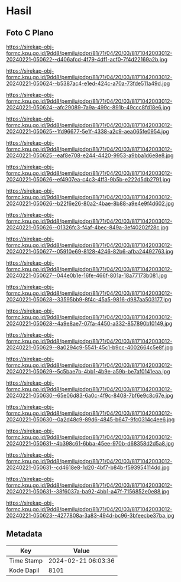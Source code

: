 # Hasil

## Foto C Plano

https://sirekap-obj-formc.kpu.go.id/9dd8/pemilu/pdpr/81/71/04/20/03/8171042003012-20240221-050622--d406afcd-4f79-4df1-acf0-7f4d22169a2b.jpg

https://sirekap-obj-formc.kpu.go.id/9dd8/pemilu/pdpr/81/71/04/20/03/8171042003012-20240221-050624--b5387ac4-e1ed-424c-a70a-73fde511a49d.jpg

https://sirekap-obj-formc.kpu.go.id/9dd8/pemilu/pdpr/81/71/04/20/03/8171042003012-20240221-050624--afc29089-7a9a-499c-891b-49ccc8fd18e6.jpg

https://sirekap-obj-formc.kpu.go.id/9dd8/pemilu/pdpr/81/71/04/20/03/8171042003012-20240221-050625--1fd96677-5e1f-4338-a2c9-aea065fe0954.jpg

https://sirekap-obj-formc.kpu.go.id/9dd8/pemilu/pdpr/81/71/04/20/03/8171042003012-20240221-050625--eaf8e708-e244-4420-9953-a9bba1d6e8e8.jpg

https://sirekap-obj-formc.kpu.go.id/9dd8/pemilu/pdpr/81/71/04/20/03/8171042003012-20240221-050626--ef4907ea-c4c3-4ff3-9b5b-e222d5db2791.jpg

https://sirekap-obj-formc.kpu.go.id/9dd8/pemilu/pdpr/81/71/04/20/03/8171042003012-20240221-050626--b22f6e26-80a2-4bae-8b88-a9e4e9f4d602.jpg

https://sirekap-obj-formc.kpu.go.id/9dd8/pemilu/pdpr/81/71/04/20/03/8171042003012-20240221-050626--01326fc3-f4af-4bec-849a-3ef40202f28c.jpg

https://sirekap-obj-formc.kpu.go.id/9dd8/pemilu/pdpr/81/71/04/20/03/8171042003012-20240221-050627--05910e69-8128-4246-82b6-afba24492763.jpg

https://sirekap-obj-formc.kpu.go.id/9dd8/pemilu/pdpr/81/71/04/20/03/8171042003012-20240221-050627--044e0b1e-16fe-466f-801a-18a77173b081.jpg

https://sirekap-obj-formc.kpu.go.id/9dd8/pemilu/pdpr/81/71/04/20/03/8171042003012-20240221-050628--33595bb9-8f4c-45a5-9816-d987aa503177.jpg

https://sirekap-obj-formc.kpu.go.id/9dd8/pemilu/pdpr/81/71/04/20/03/8171042003012-20240221-050628--4a9e8ae7-07fa-4450-a332-857890b10149.jpg

https://sirekap-obj-formc.kpu.go.id/9dd8/pemilu/pdpr/81/71/04/20/03/8171042003012-20240221-050629--8a0294c9-5541-45c1-b9cc-4002664c5e8f.jpg

https://sirekap-obj-formc.kpu.go.id/9dd8/pemilu/pdpr/81/71/04/20/03/8171042003012-20240221-050629--5c5bae7b-4bb1-4b9e-a59b-be7af0141eaa.jpg

https://sirekap-obj-formc.kpu.go.id/9dd8/pemilu/pdpr/81/71/04/20/03/8171042003012-20240221-050630--65e06d83-6a0c-4f9c-8408-7bf6e9c8c67e.jpg

https://sirekap-obj-formc.kpu.go.id/9dd8/pemilu/pdpr/81/71/04/20/03/8171042003012-20240221-050630--0a2d48c9-89d6-4845-b647-9fc0314c4ee6.jpg

https://sirekap-obj-formc.kpu.go.id/9dd8/pemilu/pdpr/81/71/04/20/03/8171042003012-20240221-050631--4b398c61-6bba-45ee-970b-d68358d2d5a8.jpg

https://sirekap-obj-formc.kpu.go.id/9dd8/pemilu/pdpr/81/71/04/20/03/8171042003012-20240221-050631--cd4618e8-1d20-4bf7-b84b-f593954114dd.jpg

https://sirekap-obj-formc.kpu.go.id/9dd8/pemilu/pdpr/81/71/04/20/03/8171042003012-20240221-050631--38f6037a-ba92-4bb1-a47f-7156852e0e88.jpg

https://sirekap-obj-formc.kpu.go.id/9dd8/pemilu/pdpr/81/71/04/20/03/8171042003012-20240221-050623--4277808a-3a83-494d-bc96-3bfeecbe37ba.jpg


## Metadata

| Key        | Value               |
| ---------- | ------------------- |
| Time Stamp | 2024-02-21 06:03:36 |
| Kode Dapil | 8101                |



